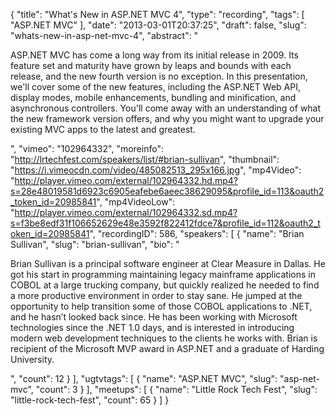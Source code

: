 {
  "title": "What's New in ASP.NET MVC 4",
  "type": "recording",
  "tags": [
    "ASP.NET MVC"
  ],
  "date": "2013-03-01T20:37:25",
  "draft": false,
  "slug": "whats-new-in-asp-net-mvc-4",
  "abstract": "<p>ASP.NET MVC has come a long way from its initial release in 2009. Its feature set and maturity have grown by leaps and bounds with each release, and the new fourth version is no exception. In this presentation, we'll cover some of the new features, including the ASP.NET Web API, display modes, mobile enhancements, bundling and minification, and asynchronous controllers. You'll come away with an understanding of what the new framework version offers, and why you might want to upgrade your existing MVC apps to the latest and greatest.</p>",
  "vimeo": "102964332",
  "moreinfo": "http://lrtechfest.com/speakers/list/#brian-sullivan",
  "thumbnail": "https://i.vimeocdn.com/video/485082513_295x166.jpg",
  "mp4Video": "http://player.vimeo.com/external/102964332.hd.mp4?s=28e48019581d6923c6905eafebe6aeec38629095&profile_id=113&oauth2_token_id=20985841",
  "mp4VideoLow": "http://player.vimeo.com/external/102964332.sd.mp4?s=f3be8edf31f106652629e48e3592f822412fdce7&profile_id=112&oauth2_token_id=20985841",
  "recordingID": 586,
  "speakers": [
    {
      "name": "Brian Sullivan",
      "slug": "brian-sullivan",
      "bio": "<p>Brian Sullivan is a principal software engineer at Clear Measure in Dallas. He got his start in programming maintaining legacy mainframe applications in COBOL at a large trucking company, but quickly realized he needed to find a more productive environment in order to stay sane. He jumped at the opportunity to help transition some of those COBOL applications to .NET, and he hasn’t looked back since. He has been working with Microsoft technologies since the .NET 1.0 days, and is interested in introducing modern web development techniques to the clients he works with. Brian is recipient of the Microsoft MVP award in ASP.NET and a graduate of Harding University.</p>",
      "count": 12
    }
  ],
  "ugtvtags": [
    {
      "name": "ASP.NET MVC",
      "slug": "asp-net-mvc",
      "count": 3
    }
  ],
  "meetups": [
    {
      "name": "Little Rock Tech Fest",
      "slug": "little-rock-tech-fest",
      "count": 65
    }
  ]
}